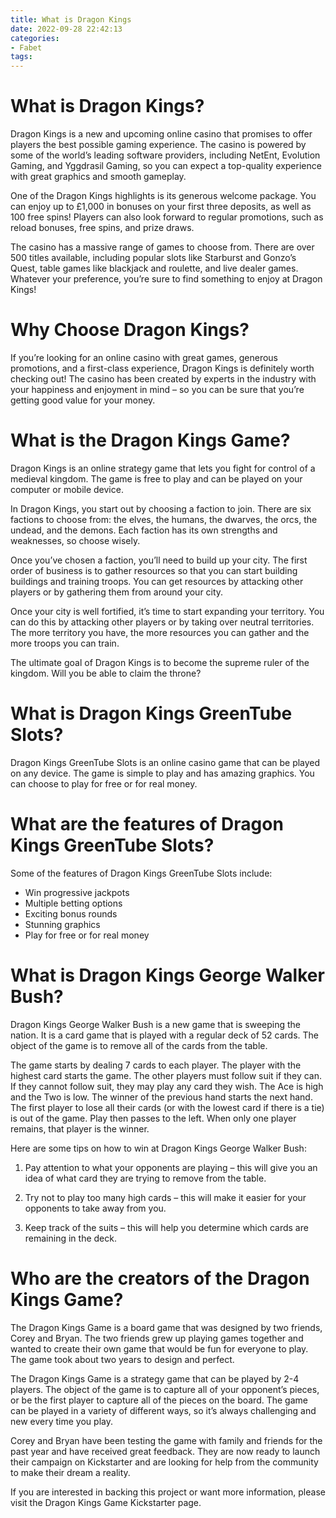 ```yaml
---
title: What is Dragon Kings 
date: 2022-09-28 22:42:13
categories:
- Fabet
tags:
---
```



#  What is Dragon Kings? 

Dragon Kings is a new and upcoming online casino that promises to offer players the best possible gaming experience. The casino is powered by some of the world’s leading software providers, including NetEnt, Evolution Gaming, and Yggdrasil Gaming, so you can expect a top-quality experience with great graphics and smooth gameplay.

One of the Dragon Kings highlights is its generous welcome package. You can enjoy up to £1,000 in bonuses on your first three deposits, as well as 100 free spins! Players can also look forward to regular promotions, such as reload bonuses, free spins, and prize draws.

The casino has a massive range of games to choose from. There are over 500 titles available, including popular slots like Starburst and Gonzo’s Quest, table games like blackjack and roulette, and live dealer games. Whatever your preference, you’re sure to find something to enjoy at Dragon Kings!

# Why Choose Dragon Kings? 

If you’re looking for an online casino with great games, generous promotions, and a first-class experience, Dragon Kings is definitely worth checking out! The casino has been created by experts in the industry with your happiness and enjoyment in mind – so you can be sure that you’re getting good value for your money.

#  What is the Dragon Kings Game? 

Dragon Kings is an online strategy game that lets you fight for control of a medieval kingdom. The game is free to play and can be played on your computer or mobile device.

In Dragon Kings, you start out by choosing a faction to join. There are six factions to choose from: the elves, the humans, the dwarves, the orcs, the undead, and the demons. Each faction has its own strengths and weaknesses, so choose wisely.

Once you’ve chosen a faction, you’ll need to build up your city. The first order of business is to gather resources so that you can start building buildings and training troops. You can get resources by attacking other players or by gathering them from around your city.

Once your city is well fortified, it’s time to start expanding your territory. You can do this by attacking other players or by taking over neutral territories. The more territory you have, the more resources you can gather and the more troops you can train.

The ultimate goal of Dragon Kings is to become the supreme ruler of the kingdom. Will you be able to claim the throne?

#  What is Dragon Kings GreenTube Slots? 

Dragon Kings GreenTube Slots is an online casino game that can be played on any device. The game is simple to play and has amazing graphics. You can choose to play for free or for real money.

# What are the features of Dragon Kings GreenTube Slots? 

Some of the features of Dragon Kings GreenTube Slots include: 
- Win progressive jackpots 
- Multiple betting options 
- Exciting bonus rounds 
- Stunning graphics 
- Play for free or for real money

#  What is Dragon Kings George Walker Bush? 

Dragon Kings George Walker Bush is a new game that is sweeping the nation. It is a card game that is played with a regular deck of 52 cards. The object of the game is to remove all of the cards from the table.

The game starts by dealing 7 cards to each player. The player with the highest card starts the game. The other players must follow suit if they can. If they cannot follow suit, they may play any card they wish. The Ace is high and the Two is low. The winner of the previous hand starts the next hand. The first player to lose all their cards (or with the lowest card if there is a tie) is out of the game. Play then passes to the left. When only one player remains, that player is the winner. 

Here are some tips on how to win at Dragon Kings George Walker Bush:

1) Pay attention to what your opponents are playing – this will give you an idea of what card they are trying to remove from the table.

2) Try not to play too many high cards – this will make it easier for your opponents to take away from you.

3) Keep track of the suits – this will help you determine which cards are remaining in the deck.

#  Who are the creators of the Dragon Kings Game?

The Dragon Kings Game is a board game that was designed by two friends, Corey and Bryan. The two friends grew up playing games together and wanted to create their own game that would be fun for everyone to play. The game took about two years to design and perfect.

The Dragon Kings Game is a strategy game that can be played by 2-4 players. The object of the game is to capture all of your opponent’s pieces, or be the first player to capture all of the pieces on the board. The game can be played in a variety of different ways, so it’s always challenging and new every time you play.

Corey and Bryan have been testing the game with family and friends for the past year and have received great feedback. They are now ready to launch their campaign on Kickstarter and are looking for help from the community to make their dream a reality.

If you are interested in backing this project or want more information, please visit the Dragon Kings Game Kickstarter page.